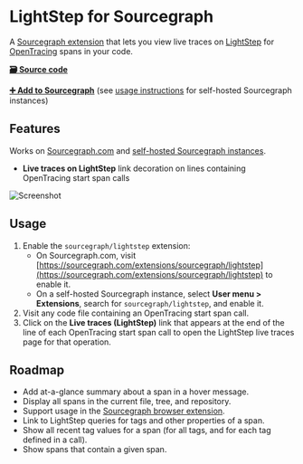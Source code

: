 # LightStep for Sourcegraph

A [Sourcegraph extension](https://docs.sourcegraph.com/extensions) that lets you view live traces on [LightStep](https://lightstep.com) for [OpenTracing](https://opentracing.io) spans in your code.

[**🗃️ Source code**](https://github.com/sourcegraph/sourcegraph-lightstep)

[**➕ Add to Sourcegraph**](https://sourcegraph.com/extensions/sourcegraph/lightstep) (see [usage instructions](#usage) for self-hosted Sourcegraph instances)

## Features

Works on [Sourcegraph.com](https://sourcegraph.com) and [self-hosted Sourcegraph instances](https://docs.sourcegraph.com/#quickstart).

- **Live traces on LightStep** link decoration on lines containing OpenTracing start span calls

![Screenshot](https://user-images.githubusercontent.com/1976/53704644-722bdf00-3e59-11e9-9e9a-7c4784967036.png)

## Usage

1. Enable the `sourcegraph/lightstep` extension:
   - On Sourcegraph.com, visit [https://sourcegraph.com/extensions/sourcegraph/lightstep](https://sourcegraph.com/extensions/sourcegraph/lightstep) to enable it.
   - On a self-hosted Sourcegraph instance, select **User menu > Extensions**, search for `sourcegraph/lightstep`, and enable it.
1. Visit any code file containing an OpenTracing start span call.
1. Click on the **Live traces (LightStep)** link that appears at the end of the line of each OpenTracing start span call to open the LightStep live traces page for that operation.

## Roadmap

- Add at-a-glance summary about a span in a hover message.
- Display all spans in the current file, tree, and repository.
- Support usage in the [Sourcegraph browser extension](https://docs.sourcegraph.com/integration/browser_extension).
- Link to LightStep queries for tags and other properties of a span.
- Show all recent tag values for a span (for all tags, and for each tag defined in a call).
- Show spans that contain a given span.
